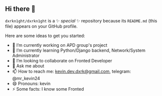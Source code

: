 ## Hi there 👋



``dxrkn1ght/dxrkn1ght`` is a ✨ _special_ ✨ repository because its `README.md` (this file) appears on your GitHub profile.

Here are some ideas to get you started:

- 🔭 I’m currently working on APD group's project
- 🌱 I’m currently learning Python/Django backend, Network/System Administrator
- 👯 I’m looking to collaborate on Fronted Developer
- 💬 Ask me about 
- 📫 How to reach me: kevin.dev.dxrk@gmail.com, telegram: @mr_kevin24
- 😄 Pronouns: kevin
- ⚡ Some facts: I know some Fronted 

